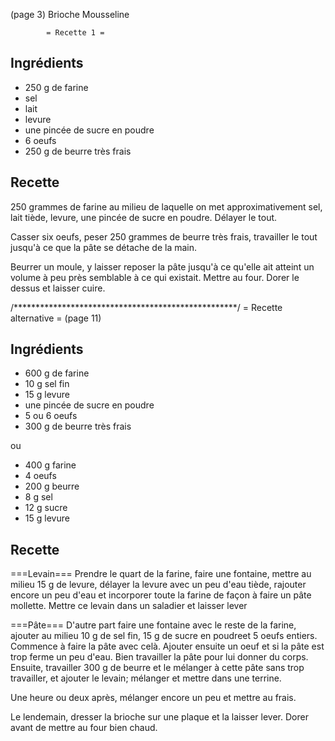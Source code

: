 (page 3)
		Brioche Mousseline

			= Recette 1 =

## Ingrédients
* 250 g de farine
* sel
* lait
* levure
* une pincée de sucre en poudre
* 6 oeufs
* 250 g de beurre très frais

## Recette
250 grammes de farine au milieu de laquelle on met approximativement
sel, lait tiède, levure, une pincée de sucre en poudre. Délayer le
tout.

Casser six oeufs, peser 250 grammes de beurre très frais, travailler
le tout jusqu'à ce que la pâte se détache de la main.

Beurrer un moule, y laisser reposer la pâte jusqu'à ce qu'elle ait
atteint un volume à peu près semblable à ce qui existait. Mettre au
four. Dorer le dessus et laisser cuire.


/***************************************************/
		      = Recette alternative =
(page 11)

## Ingrédients
* 600 g de farine
* 10 g sel fin
* 15 g levure
* une pincée de sucre en poudre
* 5 ou 6 oeufs
* 300 g de beurre très frais

ou

* 400 g farine
* 4 oeufs
* 200 g beurre
* 8 g sel
* 12 g sucre
* 15 g levure


## Recette

===Levain===
Prendre le quart de la farine, faire une fontaine, mettre au milieu 15
g de levure, délayer la levure avec un peu d'eau tiède, rajouter
encore un peu d'eau et incorporer toute la farine de façon à faire un
pâte mollette. Mettre ce levain dans un saladier et laisser lever

===Pâte===
D'autre part faire une fontaine avec le reste de la farine, ajouter au
milieu 10 g de sel fin, 15 g de sucre en poudreet 5 oeufs
entiers. Commence à faire la pâte avec celà. Ajouter ensuite un oeuf
et si la pâte est trop ferme un peu d'eau. Bien travailler la pâte
pour lui donner du corps. Ensuite, travailler 300 g de beurre et le
mélanger à cette pâte sans trop travailler, et ajouter le levain;
mélanger et mettre dans une terrine. 

Une heure ou deux après, mélanger encore un peu et mettre au frais.

Le lendemain, dresser la brioche sur une plaque et la laisser
lever. Dorer avant de mettre au four bien chaud.

